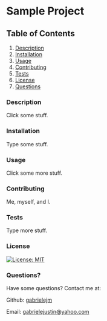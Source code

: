 # Sample Project

## Table of Contents

1. [Description](#description)
2. [Installation](#installation)
3. [Usage](#usage)
4. [Contributing](#contributing)
5. [Tests](#tests)
6. [License](#license)
7. [Questions](#questions)

### Description<a name="description"></a>

Click some stuff.

### Installation<a name="installation"></a>

Type some stuff.

### Usage<a name="usage"></a>

Click some more stuff.

### Contributing<a name="contributing"></a>

Me, myself, and I.

### Tests<a name="tests"></a>

Type more stuff.

### License<a name="license"></a>

[![License: MIT](https://img.shields.io/badge/License-MIT-yellow.svg)](https://opensource.org/licenses/MIT)

### Questions?<a name="questions"></a>

Have some questions? Contact me at:

Github: [gabrielejm](https://github.com/gabrielejm)

Email: gabrielejustin@yahoo.com
